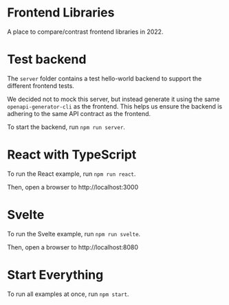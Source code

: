 # Frontend Libraries

A place to compare/contrast frontend libraries in 2022.

# Test backend

The `server` folder contains a test hello-world backend to support the different frontend tests.

We decided not to mock this server, but instead generate it using the same `openapi-generator-cli` as the frontend.
This helps us ensure the backend is adhering to the same API contract as the frontend.

To start the backend, run `npm run server`.

# React with TypeScript

To run the React example, run `npm run react`.

Then, open a browser to http://localhost:3000

# Svelte

To run the Svelte example, run `npm run svelte`.

Then, open a browser to http://localhost:8080

# Start Everything

To run all examples at once, run `npm start`.
